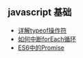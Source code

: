 ## javascript 基础

+ [详解typeof操作符](https://github.com/chenqf/blog/blob/master/articles/javascript基础/详解typeof操作符/README.md)
+ [如何中断forEach循环](https://github.com/chenqf/blog/blob/master/articles/javascript基础/如何中断forEach循环/README.md)
+ [ES6中的Promise](https://github.com/chenqf/blog/blob/master/articles/javascript基础/ES6中的Promise/README.md)
